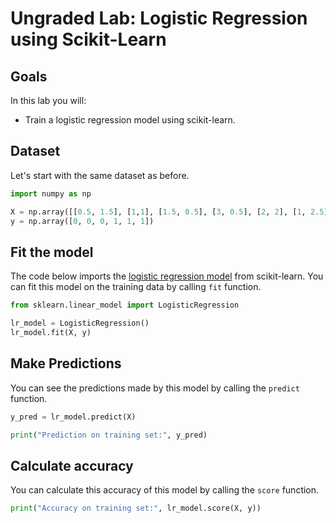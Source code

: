 # Ungraded Lab:  Logistic Regression using Scikit-Learn




## Goals
In this lab you will:
-  Train a logistic regression model using scikit-learn.


## Dataset 
Let's start with the same dataset as before.


```python
import numpy as np

X = np.array([[0.5, 1.5], [1,1], [1.5, 0.5], [3, 0.5], [2, 2], [1, 2.5]])
y = np.array([0, 0, 0, 1, 1, 1])
```

## Fit the model

The code below imports the [logistic regression model](https://scikit-learn.org/stable/modules/generated/sklearn.linear_model.LogisticRegression.html#sklearn.linear_model.LogisticRegression) from scikit-learn. You can fit this model on the training data by calling `fit` function.


```python
from sklearn.linear_model import LogisticRegression

lr_model = LogisticRegression()
lr_model.fit(X, y)
```

## Make Predictions

You can see the predictions made by this model by calling the `predict` function.


```python
y_pred = lr_model.predict(X)

print("Prediction on training set:", y_pred)
```

## Calculate accuracy

You can calculate this accuracy of this model by calling the `score` function.


```python
print("Accuracy on training set:", lr_model.score(X, y))
```
